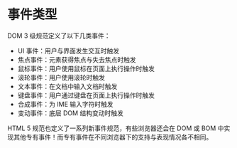 # 事件类型
DOM 3 级规范定义了以下几类事件：

* UI 事件：用户与界面发生交互时触发
* 焦点事件：元素获得焦点与失去焦点时触发
* 鼠标事件：用户使用鼠标在页面上执行操作时触发
* 滚轮事件：用户使用滚轮时触发
* 文本事件：在文档中输入文档时触发
* 键盘事件：用户通过键盘在页面上执行操作时触发
* 合成事件：为 IME 输入字符时触发
* 变动事件：底层 DOM 结构变动时触发

HTML 5 规范也定义了一系列新事件规范，有些浏览器还会在 DOM 或 BOM 中实现其他专有事件！而专有事件在不同浏览器下的支持与表现情况各不相同。
